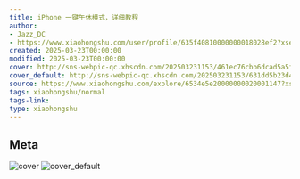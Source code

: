 ```yaml
---
title: iPhone 一键午休模式，详细教程
author:
- Jazz_DC
- https://www.xiaohongshu.com/user/profile/635f40810000000018028ef2?xsec_token=undefined
created: 2025-03-23T00:00:00
modified: 2025-03-23T00:00:00
cover: http://sns-webpic-qc.xhscdn.com/202503231153/461ec76cbb6dcad5a5f58c3e1d33682d/1040g2sg30qhb9q1u08705oqv820m53ni0foqcjg!nc_n_webp_prv_1
cover_default: http://sns-webpic-qc.xhscdn.com/202503231153/631dd5b23d403e8dd6a89ea74ad18acd/1040g2sg30qhb9q1u08705oqv820m53ni0foqcjg!nc_n_webp_mw_1
source: https://www.xiaohongshu.com/explore/6534e5e20000000020001147?xsec_token=ABgcApcmrqLealVmIconX5qh-hD04JPeueSqzAE3w0vpY=
tags: xiaohongshu/normal
tags-link:
type: xiaohongshu
---
```


## Meta

![cover](http://sns-webpic-qc.xhscdn.com/202503231153/461ec76cbb6dcad5a5f58c3e1d33682d/1040g2sg30qhb9q1u08705oqv820m53ni0foqcjg!nc_n_webp_prv_1)
![cover_default](http://sns-webpic-qc.xhscdn.com/202503231153/631dd5b23d403e8dd6a89ea74ad18acd/1040g2sg30qhb9q1u08705oqv820m53ni0foqcjg!nc_n_webp_mw_1)
